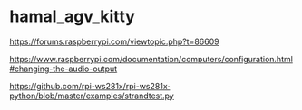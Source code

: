# hamal_agv_kitty

https://forums.raspberrypi.com/viewtopic.php?t=86609

https://www.raspberrypi.com/documentation/computers/configuration.html#changing-the-audio-output

https://github.com/rpi-ws281x/rpi-ws281x-python/blob/master/examples/strandtest.py
